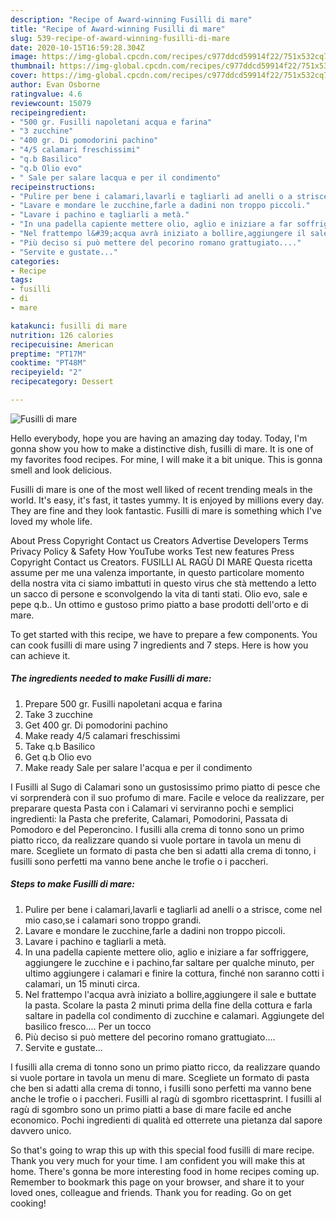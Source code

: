 ```yaml
---
description: "Recipe of Award-winning Fusilli di mare"
title: "Recipe of Award-winning Fusilli di mare"
slug: 539-recipe-of-award-winning-fusilli-di-mare
date: 2020-10-15T16:59:28.304Z
image: https://img-global.cpcdn.com/recipes/c977ddcd59914f22/751x532cq70/fusilli-di-mare-recipe-main-photo.jpg
thumbnail: https://img-global.cpcdn.com/recipes/c977ddcd59914f22/751x532cq70/fusilli-di-mare-recipe-main-photo.jpg
cover: https://img-global.cpcdn.com/recipes/c977ddcd59914f22/751x532cq70/fusilli-di-mare-recipe-main-photo.jpg
author: Evan Osborne
ratingvalue: 4.6
reviewcount: 15079
recipeingredient:
- "500 gr. Fusilli napoletani acqua e farina"
- "3 zucchine"
- "400 gr. Di pomodorini pachino"
- "4/5 calamari freschissimi"
- "q.b Basilico"
- "q.b Olio evo"
- " Sale per salare lacqua e per il condimento"
recipeinstructions:
- "Pulire per bene i calamari,lavarli e tagliarli ad anelli o a strisce, come nel mio caso,se i calamari sono troppo grandi."
- "Lavare e mondare le zucchine,farle a dadini non troppo piccoli."
- "Lavare i pachino e tagliarli a metà."
- "In una padella capiente mettere olio, aglio e iniziare a far soffriggere, aggiungere le zucchine e i pachino,far saltare per qualche minuto, per ultimo aggiungere i calamari e finire la cottura, finché non saranno cotti i calamari, un 15 minuti circa."
- "Nel frattempo l&#39;acqua avrà iniziato a bollire,aggiungere il sale e buttate la pasta. Scolare la pasta 2 minuti prima della fine della cottura e farla saltare in padella col condimento di zucchine e calamari. Aggiungete del basilico fresco.... Per un tocco"
- "Più deciso si può mettere del pecorino romano grattugiato...."
- "Servite e gustate..."
categories:
- Recipe
tags:
- fusilli
- di
- mare

katakunci: fusilli di mare 
nutrition: 126 calories
recipecuisine: American
preptime: "PT17M"
cooktime: "PT48M"
recipeyield: "2"
recipecategory: Dessert

---
```



![Fusilli di mare](https://img-global.cpcdn.com/recipes/c977ddcd59914f22/751x532cq70/fusilli-di-mare-recipe-main-photo.jpg)

Hello everybody, hope you are having an amazing day today. Today, I'm gonna show you how to make a distinctive dish, fusilli di mare. It is one of my favorites food recipes. For mine, I will make it a bit unique. This is gonna smell and look delicious.

Fusilli di mare is one of the most well liked of recent trending meals in the world. It's easy, it's fast, it tastes yummy. It is enjoyed by millions every day. They are fine and they look fantastic. Fusilli di mare is something which I've loved my whole life.

About Press Copyright Contact us Creators Advertise Developers Terms Privacy Policy &amp; Safety How YouTube works Test new features Press Copyright Contact us Creators. FUSILLI AL RAGÙ DI MARE Questa ricetta assume per me una valenza importante, in questo particolare momento della nostra vita ci siamo imbattuti in questo virus che stà mettendo a letto un sacco di persone e sconvolgendo la vita di tanti stati. Olio evo, sale e pepe q.b.. Un ottimo e gustoso primo piatto a base prodotti dell&#39;orto e di mare.


To get started with this recipe, we have to prepare a few components. You can cook fusilli di mare using 7 ingredients and 7 steps. Here is how you can achieve it.

<!--inarticleads1-->

##### The ingredients needed to make Fusilli di mare:

1. Prepare 500 gr. Fusilli napoletani acqua e farina
1. Take 3 zucchine
1. Get 400 gr. Di pomodorini pachino
1. Make ready 4/5 calamari freschissimi
1. Take q.b Basilico
1. Get q.b Olio evo
1. Make ready  Sale per salare l&#39;acqua e per il condimento


I Fusilli al Sugo di Calamari sono un gustosissimo primo piatto di pesce che vi sorprenderà con il suo profumo di mare. Facile e veloce da realizzare, per preparare questa Pasta con i Calamari vi serviranno pochi e semplici ingredienti: la Pasta che preferite, Calamari, Pomodorini, Passata di Pomodoro e del Peperoncino. I fusilli alla crema di tonno sono un primo piatto ricco, da realizzare quando si vuole portare in tavola un menu di mare. Scegliete un formato di pasta che ben si adatti alla crema di tonno, i fusilli sono perfetti ma vanno bene anche le trofie o i paccheri. 

<!--inarticleads2-->

##### Steps to make Fusilli di mare:

1. Pulire per bene i calamari,lavarli e tagliarli ad anelli o a strisce, come nel mio caso,se i calamari sono troppo grandi.
1. Lavare e mondare le zucchine,farle a dadini non troppo piccoli.
1. Lavare i pachino e tagliarli a metà.
1. In una padella capiente mettere olio, aglio e iniziare a far soffriggere, aggiungere le zucchine e i pachino,far saltare per qualche minuto, per ultimo aggiungere i calamari e finire la cottura, finché non saranno cotti i calamari, un 15 minuti circa.
1. Nel frattempo l&#39;acqua avrà iniziato a bollire,aggiungere il sale e buttate la pasta. Scolare la pasta 2 minuti prima della fine della cottura e farla saltare in padella col condimento di zucchine e calamari. Aggiungete del basilico fresco.... Per un tocco
1. Più deciso si può mettere del pecorino romano grattugiato....
1. Servite e gustate...


I fusilli alla crema di tonno sono un primo piatto ricco, da realizzare quando si vuole portare in tavola un menu di mare. Scegliete un formato di pasta che ben si adatti alla crema di tonno, i fusilli sono perfetti ma vanno bene anche le trofie o i paccheri. Fusilli al ragù di sgombro ricettasprint. I fusilli al ragù di sgombro sono un primo piatti a base di mare facile ed anche economico. Pochi ingredienti di qualità ed otterrete una pietanza dal sapore davvero unico. 

So that's going to wrap this up with this special food fusilli di mare recipe. Thank you very much for your time. I am confident you will make this at home. There's gonna be more interesting food in home recipes coming up. Remember to bookmark this page on your browser, and share it to your loved ones, colleague and friends. Thank you for reading. Go on get cooking!
